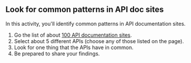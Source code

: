 ## <i class="fa fa-user-circle"></i> Look for common patterns in API doc sites

In this activity, you'll identify common patterns in API documentation sites.

1.  Go the list of about [100 API documentation sites](pubapis_api_list.html).
2.  Select about 5 different APIs (choose any of those listed on the page).
3.  Look for one thing that the APIs have in common.
4.  Be prepared to share your findings.
